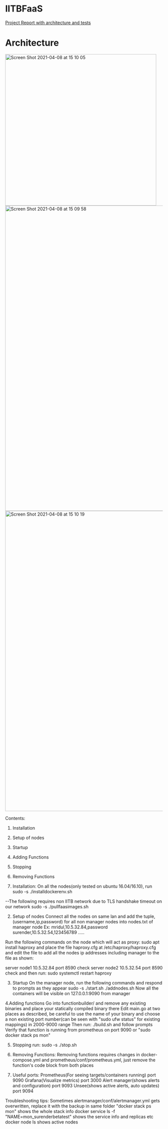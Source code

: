 # IITBFaaS
[Project Report with architecture and tests](https://github.com/surender7522/IITBFaaS/blob/master/ProjectReport.pdf)

# Architecture
<img width="483" alt="Screen Shot 2021-04-08 at 15 10 05" src="https://user-images.githubusercontent.com/10762179/113976937-c1386f80-987c-11eb-949e-df2e57780e50.png">

<img width="974" alt="Screen Shot 2021-04-08 at 15 09 58" src="https://user-images.githubusercontent.com/10762179/113976957-c85f7d80-987c-11eb-98ea-bc8292f374e1.png">

<img width="958" alt="Screen Shot 2021-04-08 at 15 10 19" src="https://user-images.githubusercontent.com/10762179/113976963-cc8b9b00-987c-11eb-869e-65c5251cec9a.png">


Contents:
1. Installation
2. Setup of nodes
3. Startup
4. Adding Functions
5. Stopping
6. Removing Functions

1. Installation:
On all the nodes(only tested on ubuntu 16.04/16.10), run 
sudo -s
./installdockerenv.sh

--The following requires non IITB network due to TLS handshake timeout on our network
sudo -s
./pullfaasimages.sh

2. Setup of nodes
Connect all the nodes on same lan and add the tuple,(username,ip,password) for all non manager nodes into nodes.txt of manager node
Ex: mridul,10.5.32.84,password surender,10.5.32.54,123456789 .....

Run the following commands on the node which will act as proxy:
sudo apt install haproxy
and place the file haproxy.cfg at /etc/haproxy/haproxy.cfg
and edit the file to add all the nodes ip addresses including manager to the file as shown:

server node1 10.5.32.84 port 8590 check
server node2 10.5.32.54 port 8590 check
and then run:
sudo systemctl restart haproxy

3. Startup
On the manager node, run the following commands and respond to prompts as they appear
sudo -s
./start.sh
./addnodes.sh
Now all the containers will be visible on 127.0.0.1:9090 from manager

4.Adding functions
Go into functionbuilder/ and remove any existing binaries and place your statically compiled binary there
Edit main.go at two places as described, be careful to use the name of your binary and choose a non existing port number(can be seen with "sudo ufw status" for existing mappings) in 2000-9000 range
Then run:
./build.sh and follow prompts
Verify that function is running from prometheus on port 9090 or "sudo docker stack ps mon"

5. Stopping
run:
sudo -s
./stop.sh

6. Removing Functions:
Removing functions requires changes in docker-compose.yml and prometheus/conf/prometheus.yml, just remove the function's code block from both places

7. Useful ports:
Prometheus(For seeing targets/containers running) port 9090
Grafana(Visualize metrics) port 3000
Alert manager(shows alerts and configuration) port 9093
Unsee(shows active alerts, auto updates) port 9094

Troubleshooting tips:
Sometimes alertmanager/conf/alertmanager.yml gets overwritten, replace it with the backup in same folder
"docker stack ps mon" shows the whole stack info
docker service ls -f "NAME=mon_surenderbetatest" shows the service info and replicas etc
docker node ls shows active nodes
